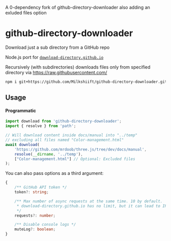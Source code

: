 A 0-dependency fork of github-directory-downloader also adding an exluded files option

# github-directory-downloader

Download just a sub directory from a GitHub repo

Node.js port for [`download-directory.github.io`](https://github.com/download-directory/download-directory.github.io)

Recursively (with subdirectories) downloads files only from specified directory via https://raw.githubusercontent.com/
 

```sh
npm i git+https://github.com/Milkshiift/github-directory-downloader.git
```

## Usage

#### Programmatic

```typescript
import download from 'github-directory-downloader';
import { resolve } from 'path';

// Will download content inside docs/manual into "../temp"
// excluding all files named "Color-management.html"
await download(
    'https://github.com/mrdoob/three.js/tree/dev/docs/manual',
    resolve(__dirname, '../temp'),
    ["Color-management.html"] // Optional: Excluded files
);
```

You can also pass options as a third argument:
```typescript
{
    /** GitHub API token */
    token?: string;

    /** Max number of async requests at the same time. 10 by default.
     * download-directory.github.io has no limit, but it can lead to IP blocking
     */
    requests?: number;

    /** Disable console logs */
    muteLog?: boolean;
}
```